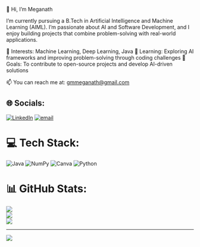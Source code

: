 👋 Hi, I’m Meganath

I’m currently pursuing a B.Tech in Artificial Intelligence and Machine Learning (AIML).
I’m passionate about AI and Software Development, and I enjoy building projects that combine problem-solving with real-world applications.

🔹 Interests: Machine Learning, Deep Learning, Java
🔹 Learning: Exploring AI frameworks and improving problem-solving through coding challenges
🔹 Goals: To contribute to open-source projects and develop AI-driven solutions

📫 You can reach me at: gmmeganath@gmail.com



## 🌐 Socials:
[![LinkedIn](https://img.shields.io/badge/LinkedIn-%230077B5.svg?logo=linkedin&logoColor=white)](https://linkedin.com/in/www.linkedin.com/in/meganath-saravanan-099475280) [![email](https://img.shields.io/badge/Email-D14836?logo=gmail&logoColor=white)](mailto:gmmeganath@gmail.com) 

# 💻 Tech Stack:
![Java](https://img.shields.io/badge/java-%23ED8B00.svg?style=for-the-badge&logo=openjdk&logoColor=white) ![NumPy](https://img.shields.io/badge/numpy-%23013243.svg?style=for-the-badge&logo=numpy&logoColor=white) ![Canva](https://img.shields.io/badge/Canva-%2300C4CC.svg?style=for-the-badge&logo=Canva&logoColor=white) ![Python](https://img.shields.io/badge/python-3670A0?style=for-the-badge&logo=python&logoColor=ffdd54)
# 📊 GitHub Stats:
![](https://github-readme-stats.vercel.app/api?username=Meganath835&theme=dark&hide_border=false&include_all_commits=false&count_private=false)<br/>
![](https://nirzak-streak-stats.vercel.app/?user=Meganath835&theme=dark&hide_border=false)<br/>
![](https://github-readme-stats.vercel.app/api/top-langs/?username=Meganath835&theme=dark&hide_border=false&include_all_commits=false&count_private=false&layout=compact)

---
[![](https://visitcount.itsvg.in/api?id=Meganath835&icon=0&color=0)](https://visitcount.itsvg.in)

<!-- Proudly created with GPRM ( https://gprm.itsvg.in ) -->
